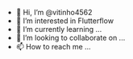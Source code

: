 - 👋 Hi, I’m @vitinho4562
- 👀 I’m interested in Flutterflow
- 🌱 I’m currently learning ...
- 💞️ I’m looking to collaborate on ...
- 📫 How to reach me ...

<!---
vitinho4562/vitinho4562 is a ✨ special ✨ repository because its `README.md` (this file) appears on your GitHub profile.
You can click the Preview link to take a look at your changes.
--->
